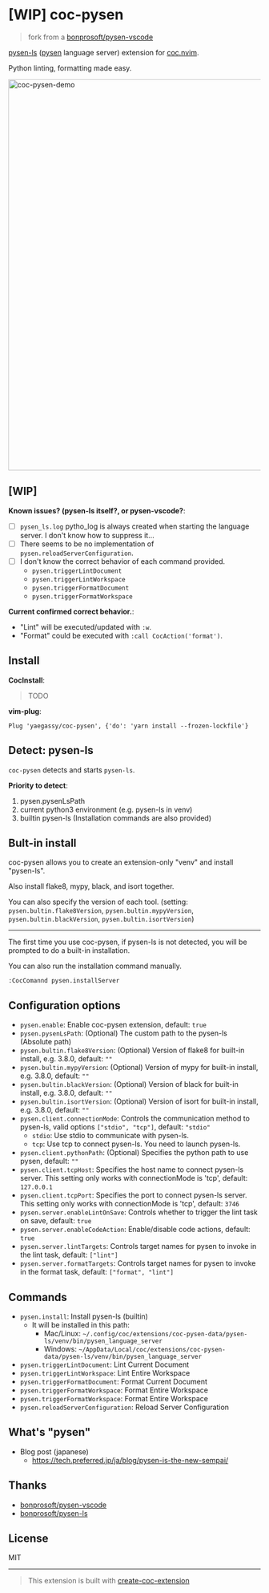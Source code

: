 # [WIP] coc-pysen

> fork from a [bonprosoft/pysen-vscode](https://github.com/bonprosoft/pysen-vscode)

[pysen-ls](https://pypi.org/project/pysen-ls/) ([pysen](https://github.com/pfnet/pysen) language server) extension for [coc.nvim](https://github.com/neoclide/coc.nvim).

Python linting, formatting made easy.

<img width="780" alt="coc-pysen-demo" src="https://user-images.githubusercontent.com/188642/114372002-0d0c5100-9bbc-11eb-9196-20a986887dee.gif">

## [WIP]

**Known issues? (pysen-ls itself?, or pysen-vscode?**:

- [ ] `pysen_ls.log` pytho_log is always created when starting the language server. I don't know how to suppress it...
- [ ] There seems to be no implementation of `pysen.reloadServerConfiguration`.
- [ ] I don't know the correct behavior of each command provided.
  - `pysen.triggerLintDocument`
  - `pysen.triggerLintWorkspace`
  - `pysen.triggerFormatDocument`
  - `pysen.triggerFormatWorkspace`

**Current confirmed correct behavior.**:

- "Lint" will be executed/updated with `:w`.
- "Format" could be executed with `:call CocAction('format')`.

## Install

**CocInstall**:

> TODO

**vim-plug**:

```vim
Plug 'yaegassy/coc-pysen', {'do': 'yarn install --frozen-lockfile'}
```

## Detect: pysen-ls

`coc-pysen` detects and starts `pysen-ls`.

**Priority to detect**:

1. pysen.pysenLsPath
2. current python3 environment (e.g. pysen-ls in venv)
3. builtin pysen-ls (Installation commands are also provided)

## Bult-in install

coc-pysen allows you to create an extension-only "venv" and install "pysen-ls".

Also install flake8, mypy, black, and isort together.

You can also specify the version of each tool. (setting: `pysen.bultin.flake8Version`, `pysen.bultin.mypyVersion`, `pysen.bultin.blackVersion`, `pysen.bultin.isortVersion`)

----

The first time you use coc-pysen, if pysen-ls is not detected, you will be prompted to do a built-in installation.

You can also run the installation command manually.

```
:CocComannd pysen.installServer
```

## Configuration options

- `pysen.enable`: Enable coc-pysen extension, default: `true`
- `pysen.pysenLsPath`: (Optional) The custom path to the pysen-ls (Absolute path)
- `pysen.bultin.flake8Version`: (Optional) Version of flake8 for built-in install, e.g. 3.8.0, default: `""`
- `pysen.bultin.mypyVersion`: (Optional) Version of mypy for built-in install, e.g. 3.8.0, default: `""`
- `pysen.bultin.blackVersion`: (Optional) Version of black for built-in install, e.g. 3.8.0, default: `""`
- `pysen.bultin.isortVersion`: (Optional) Version of isort for built-in install, e.g. 3.8.0, default: `""`
- `pysen.client.connectionMode`: Controls the communication method to pysen-ls, valid options `["stdio", "tcp"]`, default: `"stdio"`
  - `stdio`: Use stdio to communicate with pysen-ls.
  - `tcp`: Use tcp to connect pysen-ls. You need to launch pysen-ls.
- `pysen.client.pythonPath`: (Optional) Specifies the python path to use pysen, default: `""`
- `pysen.client.tcpHost`: Specifies the host name to connect pysen-ls server. This setting only works with connectionMode is 'tcp', default: `127.0.0.1`
- `pysen.client.tcpPort`: Specifies the port to connect pysen-ls server. This setting only works with connectionMode is 'tcp', default: `3746`
- `pysen.server.enableLintOnSave`: Controls whether to trigger the lint task on save, default: `true`
- `pysen.server.enableCodeAction`: Enable/disable code actions, default: `true`
- `pysen.server.lintTargets`: Controls target names for pysen to invoke in the lint task, default: `["lint"]`
- `pysen.server.formatTargets`: Controls target names for pysen to invoke in the format task, default: `["format", "lint"]`

## Commands

- `pysen.install`: Install pysen-ls (builtin)
  - It will be installed in this path:
    - Mac/Linux: `~/.config/coc/extensions/coc-pysen-data/pysen-ls/venv/bin/pysen_language_server`
    - Windows: `~/AppData/Local/coc/extensions/coc-pysen-data/pysen-ls/venv/bin/pysen_language_server`
- `pysen.triggerLintDocument`: Lint Current Document
- `pysen.triggerLintWorkspace`: Lint Entire Workspace
- `pysen.triggerFormatDocument`: Format Current Document
- `pysen.triggerFormatWorkspace`: Format Entire Workspace
- `pysen.triggerFormatWorkspace`: Format Entire Workspace
- `pysen.reloadServerConfiguration`: Reload Server Configuration

## What's "pysen"

- Blog post (japanese)
  - <https://tech.preferred.jp/ja/blog/pysen-is-the-new-sempai/>

## Thanks

- [bonprosoft/pysen-vscode](https://github.com/bonprosoft/pysen-vscode)
- [bonprosoft/pysen-ls](https://github.com/bonprosoft/pysen-ls)

## License

MIT

---

> This extension is built with [create-coc-extension](https://github.com/fannheyward/create-coc-extension)
